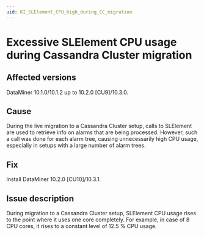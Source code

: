 ```yaml
---
uid: KI_SLElement_CPU_high_during_CC_migration
---
```


# Excessive SLElement CPU usage during Cassandra Cluster migration

## Affected versions

DataMiner 10.1.0/10.1.2 up to 10.2.0 [CU9]/10.3.0.

## Cause

During the live migration to a Cassandra Cluster setup, calls to SLElement are used to retrieve info on alarms that are being processed. However, such a call was done for each alarm tree, causing unnecessarily high CPU usage, especially in setups with a large number of alarm trees.

## Fix

Install DataMiner 10.2.0 [CU10]/10.3.1<!--RN 34668-->.

## Issue description

During migration to a Cassandra Cluster setup, SLElement CPU usage rises to the point where it uses one core completely. For example, in case of 8 CPU cores, it rises to a constant level of 12.5 % CPU usage.

